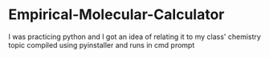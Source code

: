 # Empirical-Molecular-Calculator
I was practicing python and I got an idea of relating it to my class' chemistry topic
compiled using pyinstaller and runs in cmd prompt
